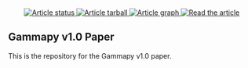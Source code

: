 <p align="center">
<br>
<a href="https://github.com/gammapy/gammapy-v1.0-paper/actions/workflows/showyourwork.yml">
<img src="https://github.com/gammapy/gammapy-v1.0-paper/actions/workflows/showyourwork.yml/badge.svg" alt="Article status"/>
</a>
<a href="https://github.com/gammapy/gammapy-v1.0-paper/raw/main-pdf/arxiv.tar.gz">
<img src="https://img.shields.io/badge/article-tarball-blue.svg?style=flat" alt="Article tarball"/>
</a>
<a href="https://github.com/gammapy/gammapy-v1.0-paper/raw/main-pdf/dag.pdf">
<img src="https://img.shields.io/badge/article-dag-blue.svg?style=flat" alt="Article graph"/>
</a>
<a href="https://github.com/gammapy/gammapy-v1.0-paper/raw/main-pdf/ms.pdf">
<img src="https://img.shields.io/badge/article-pdf-blue.svg?style=flat" alt="Read the article"/>
</a>
</p>

## Gammapy v1.0 Paper

This is the repository for the Gammapy v1.0 paper.
